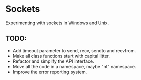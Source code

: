 # Sockets
Experimenting with sockets in Windows and Unix.

## TODO:
- Add timeout parameter to send, recv, sendto and recvfrom.
- Make all class functions start with capital litter.
- Refactor and simplify the API interface.
- Move all the code in a namespace, maybe "nt" namespace.
- Improve the error reporting system.
